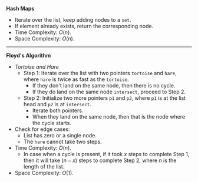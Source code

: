 **Hash Maps**
- Iterate over the list, keep adding nodes to a `set`. 
- If element already exists, return the corresponding node. 
- Time Complexity: $O(n)$. 
- Space Complexity: $O(n)$. 

---

**Floyd's Algorithm**
- *Tortoise and Hare*
  - Step 1: Iterate over the list with two pointers `tortoise` and `hare`, where `hare` is twice as fast as the `tortoise`. 
    - If they don't land on the same node, then there is no cycle. 
    - If they do land on the same node `intersect`, proceed to Step 2.
  - Step 2: Initialize two more pointers `p1` and `p2`, where `p1` is at the list head and `p2` is at `intersect`. 
    - Iterate both pointers. 
    - When they land on the same node, then that is the node where the cycle starts. 
- Check for edge cases:
  - List has zero or a single node. 
  - The `hare` cannot take two steps.
- Time Complexity: $O(n)$. 
  - In case when a cycle is present, if it took $x$ steps to complete Step 1, then it will take $(n-x)$ steps to complete Step 2, where $n$ is the length of the list. 
- Space Complexity: $O(1)$. 